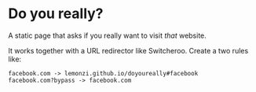# Do you really?

A static page that asks if you really want to visit *that* website.

It works together with a URL redirector like Switcheroo. Create a two rules like:

```
facebook.com -> lemonzi.github.io/doyoureally#facebook
facebook.com?bypass -> facebook.com
```
